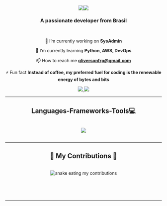 <h1 align="center">
    <img src="[https://readme-typing-svg.herokuapp.com?font=Anonymous+Pro&pause=1000&color=2FA900&background=FF044A00&random=false&width=435&lines=Hi+There!%F0%9F%91%8B;I'm+Gliverson+Almeida!%F0%9F%90%AB)](https://git.io/typing-svg](https://git.io/typing-svg"><img src="https://readme-typing-svg.herokuapp.com?font=Anonymous+Pro&weight=500&size=35&duration=4000&pause=500&color=3CD700&background=FF044A00&center=true&random=false&width=500&height=70&lines=Hi+There!%F0%9F%91%8B;I'm+Gliverson+Almeida!%F0%9F%90%AB")/>
</h1>

<h3 align="center">A passionate developer from Brasil</h3>

<br/>

<div align="center">

🔭 I’m currently working on **SysAdmin**

🌱 I’m currently learning **Python, AWS, DevOps**

📫 How to reach me **gliversonfrp@gmail.com**

 ⚡ Fun fact **Instead of coffee, my preferred fuel for coding is the renewable energy of bytes and bits**

</div>

<div align="center"> 
  <a href="mailto:gliversonfrp@gmail.com">
    <img src="https://img.shields.io/badge/Gmail-333333?style=for-the-badge&logo=gmail&logoColor=red" />
  </a>
  <a href="https://linkedin.com/in/gliverson-almeida/" target="_blank">
    <img src="https://img.shields.io/badge/LinkedIn-0077B5?style=for-the-badge&logo=linkedin&logoColor=white" target="_blank" />
  </a>
</div>

  <hr/>

<h2 align="center">Languages-Frameworks-Tools💻</h2>
<br/>
<div align="center">
    <img src="https://skillicons.dev/icons?i=linux,aws,docker,ansible,python,mysql,vscode,github,git,k8s,jenkins" />
</div>

<br/>
<hr/>

<div align="center">
  <h2>🐍 My Contributions 🐍</h2>
  <br>
  <img alt="snake eating my contributions" src="https://raw.githubusercontent.com/Gliverson01/Gliverson01/output/github-contribution-grid-snake.svg" />
  
  <br/><br/><br/>
</div>

<hr/>

